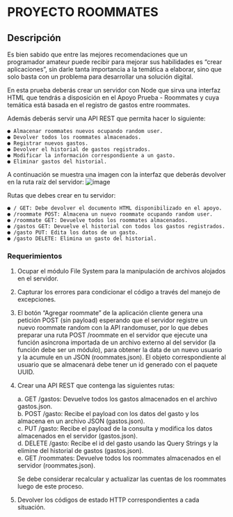 # PROYECTO ROOMMATES
## Descripción
Es bien sabido que entre las mejores recomendaciones que un programador amateur puede recibir para mejorar sus habilidades es “crear aplicaciones”, sin darle tanta importancia a la temática a elaborar, sino que solo basta con un problema para desarrollar una solución digital.    

En esta prueba deberás crear un servidor con Node que sirva una interfaz HTML que tendrás a disposición en el Apoyo Prueba - Roommates y cuya temática está basada en el registro de gastos entre roommates.

Además deberás servir una API REST que permita hacer lo siguiente:    

    ● Almacenar roommates nuevos ocupando random user.    
    ● Devolver todos los roommates almacenados.    
    ● Registrar nuevos gastos.    
    ● Devolver el historial de gastos registrados.    
    ● Modificar la información correspondiente a un gasto.    
    ● Eliminar gastos del historial.    
    
A continuación se muestra una imagen con la interfaz que deberás devolver en la ruta raíz del servidor:
![image](https://user-images.githubusercontent.com/98556305/169445439-be509fca-31ec-48ce-9412-ce2bb1404e25.png)

Rutas que debes crear en tu servidor:    

    ● / GET: Debe devolver el documento HTML disponibilizado en el apoyo.    
    ● /roommate POST: Almacena un nuevo roommate ocupando random user.    
    ● /roommate GET: Devuelve todos los roommates almacenados.    
    ● /gastos GET: Devuelve el historial con todos los gastos registrados.    
    ● /gasto PUT: Edita los datos de un gasto.    
    ● /gasto DELETE: Elimina un gasto del historial.    

### Requerimientos

1. Ocupar el módulo File System para la manipulación de archivos alojados en el servidor.
2. Capturar los errores para condicionar el código a través del manejo de excepciones.
3. El botón “Agregar roommate” de la aplicación cliente genera una petición POST (sin payload) esperando que el servidor registre un nuevo roommate random con la API randomuser, por lo que debes preparar una ruta POST /roommate en el servidor que ejecute una función asíncrona importada de un archivo externo al del servidor (la función debe ser un módulo), para obtener la data de un nuevo usuario y la acumule en un JSON (roommates.json). El objeto correspondiente al usuario que se almacenará debe tener un id generado con el paquete UUID.
4. Crear una API REST que contenga las siguientes rutas:    

    a. GET /gastos: Devuelve todos los gastos almacenados en el archivo gastos.json.    
    b. POST /gasto: Recibe el payload con los datos del gasto y los almacena en un archivo JSON (gastos.json).    
    c. PUT /gasto: Recibe el payload de la consulta y modifica los datos almacenados en el servidor (gastos.json).    
    d. DELETE /gasto: Recibe el id del gasto usando las Query Strings y la elimine del historial de gastos (gastos.json).    
    e. GET /roommates: Devuelve todos los roommates almacenados en el servidor (roommates.json).    

    Se debe considerar recalcular y actualizar las cuentas de los roommates luego de este proceso.
5. Devolver los códigos de estado HTTP correspondientes a cada situación.

